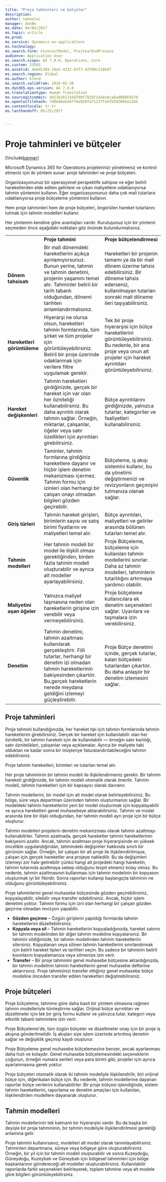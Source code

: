 ```yaml
---
title: "Proje tahminleri ve bütçeler"
description: 
author: twheeloc
manager: AnnBe
ms.date: 04/04/2017
ms.topic: article
ms.prod: 
ms.service: dynamics-ax-applications
ms.technology: 
ms.search.form: ForecastModel, ProjYearEndProcess
audience: Application User
ms.search.scope: AX 7.0.0, Operations, Core
ms.custom: 23501
ms.assetid: 4e6d1384-19a2-4232-b3f3-d2590c218bd7
ms.search.region: Global
ms.author: kfend
ms.search.validFrom: 2016-02-28
ms.dyn365.ops.version: AX 7.0.0
ms.translationtype: Human Translation
ms.sourcegitcommit: d421b161216d700f7819f1da8c0ca8ad089b5670
ms.openlocfilehash: 7d0e9bebe67f6e028faf1237fa4fb392004a1204
ms.contentlocale: tr-tr
ms.lasthandoff: 05/25/2017


---
```


# <a name="project-forecasts-and-budgets"></a>Proje tahminleri ve bütçeler

[!include[banner](../includes/banner.md)]




Microsoft Dynamics 365 for Operations projelerinizi yönetmeniz ve kontrol etmeniz için iki yöntem sunar: proje tahminleri ve proje bütçeleri. 

Organizasyonunuz bir operasyonel perspektife sahipse ve eğer belirli hareketlerden elde edilen gelirlere ve çıkan maliyetlere odaklanıyorsa tahmin yöntemini kullanın. Eğer organizasyonunuz daha çok mali tutarlara odaklanıyorsa proje bütçeleme yöntemini kullanın. 

Hem proje tahminleri hem de proje bütçeleri, öngörülen hareket tutarlarını tutmak için tahmin modelleri kullanır. 

Her yöntemin kendine göre avantajları vardır. Kuruluşunuz için bir yöntemi seçmeden önce aşağıdaki noktaları göz önünde bulundurmalısınız.

|                           |                                                                                                                                                                                                                                                         |                                                                                                                                                                         |
|---------------------------|---------------------------------------------------------------------------------------------------------------------------------------------------------------------------------------------------------------------------------------------------------|-------------------------------------------------------------------------------------------------------------------------------------------------------------------------|
|                           | **Proje tahmini**                                                                                                                                                                                                                                 | **Proje bütçelendirmesi**                                                                                                                                                   |
| **Dönem tahsisatı**     | Bir mali dönemdeki hareketlerini açıkça ayrılamıyorsunuz. Bunun yerine, tahmin ve tahmin denetimi, projenin yaşamını temel alır. Tahminler belirli bir tarih tabanlı olduğundan, dönemi tarihten anlamlandırmalısınız. | Hareketleri bir projenin tamamı ya da bir mali dönem üzerine tahsis edebilirsiniz. Bir döneme tahsis ederseniz, kullanılmayan tutarları sonraki mali döneme ileri taşıyabilirsiniz. |
| **Hareketleri görüntüleme**  | Hiyerarşi ne olursa olsun, hareketleri tahmin formlarında, tüm şirket ve tüm projeler için görüntüleyebilirsiniz. Belirli bir proje üzerinde odaklanmak için verilere filtre uygulamak gerekir.                                       | Tek bir proje hiyerarşisi için bütçe hareketlerini görüntüleyebilirsiniz. Bu nedenle, bir ana proje veya onun alt projeler için hareket ayrıntıları görüntüleyebilirsiniz.                 |
| **Hareket değişkenleri** | Tahmin hareketleri girdiğinizde, gerçek bir hareket için var olan her özniteliği kullanabilirsiniz. Bu daha ayrıntılı olarak tahmin sağlar. Örneğin, miktarlar, çalışanlar, öğeler veya satır özellikleri için ayrıntıları girebilirsiniz.         | Bütçe ayrıntılarını girdiğinizde, yalnızca tutarlar, kategoriler ve faaliyetleri kullanabilirsiniz.                                                                                    |
| **Güvenlik**              | Taminler, tahmin formlarına girdiğiniz hareketlere dayanır ve hiçbir işlem denetim mekanizması içermez. Tahmin formu için izinleri olan herhangi bir çalışan onayı olmadan bilgileri gözden geçirebilir.                                        | Bütçeleme, iş akışı sistemini kullanır, bu da yönetimi değiştirmenizi ve revizyonların geçmişini tutmanıza olanak sağlar.                                                       |
| **Giriş türleri**           | Tahmin hareket girişleri, birimlerin sayısı ve satış birimi fiyatlarını ve maliyetleri temel alır.                                                                                                                                                       | Bütçe ayrıntıları, maliyetleri ve gelirler arasında bölünen tutarları temel alır.                                                                                        |
| **Tahmin modelleri**       | Her tahmin modeli bir model ile ilişkili olması gerektiğinden, birden fazla tahmin modeli oluşturabilir ve ayrıca alt modeller ayarlayabilirsiniz.                                                                                                                               | Proje Bütçeleme, bütçeleme için kullanılan tahmin modellerini sınırlar. Daha az tahmin modelleri, tahminlerin tutarlılığını artırmaya yardımcı olabilir.                           |
| **Maliyetini aşan öğeler**         | Yalnızca maliyet taşmasına neden olan hareketlerin girişine izin verebilir veya vermeyebilirsiniz.                                                                                                                                                                | Proje bütçeleme kullanıcılara ek denetim seçenekleri sağlar. Uyarılara ve taşmalara izin verebilirsiniz.                                                                   |
| **Denetim**               | Tahmin denetimi, tahmin azaltması kullanılarak gerçekleştirir. Fiili tutarlar, herhangi bir denetim izi olmadan tahmin hareketlerinin bakiyesinden çıkartılır. Bu,gerçek hareketlerin nerede meydana geldiğini izlemeyi güçleştirebilir.                   | Proje Bütçe denetimi içinde, gerçek tutarlar, kalan bütçedeki tutarlardan çıkartılır. Bu daha anlaşılır bir denetim izlemesini sağlar.                                   |

## <a name="project-forecasts"></a>Proje tahminleri
Proje tahmini kullandığınızda, her hareket tipi için tahmin formlarında tahmin hareketlerini girebilirsiniz. Gerçek bir hareket için kullanılabilir olan her öznitelik, bir tahmin hareketi için de kullanılabilir — örneğin satır karlılığı, satır öznitelikleri, çalışanlar veya açıklamalar. Ayrıca bir maliyete tabi olduktan ne kadar sonra bir müşteriye faturalandırılabileceğini tahmin edebilirsiniz. 

Proje tahmin hareketleri, birimleri ve tutarları temel alır. 

Her proje tahmininin bir tahmin modeli ile ilişkilendirmeniz gerekir. Bir tahmin hareketi girdiğinizde, bir tahmin modeli otomatik olarak önerilir. Tahmin modeli, tahmin hareketleri için bir kapsayıcı olarak davranır. 

Tahmin modellerini, bir model için alt model olarak belirleyebilirsiniz. Bu bölge, süre veya departman üzerinden tahmin oluşturmanızı sağlar. Bir modeldeki tahmin hareketlerini yeni bir model oluşturmak için kopyalayabilir ve ayrıca hareketleri genel muhasebeye aktarabilirsiniz. Tahmin ve model arasında bire bir ilişki olduğundan, her tahmin modeli ayrı proje için bir bütçe oluşturur. 

Tahmin modelleri projelerin denetim mekanizması olarak tahmin azaltmayı kullanabilirler. Tahmin azalmada, gerçek hareketler tahmin hareketlerinin bakiyesini azaltır. Ancak, tahmin azaltması proje hiyerarşisinde en yüksek öncelikle uygulandığından, tahmindeki değişimler hakkında sınırlı bir görünüm sağlar. Örneğin, bir çalışan bir alt proje ile ilişkilendirilmişse, çalışan için gerçek hareketler ana projeye nakledilir. Bu da değişimleri izlemeyi zor hale getirebilir çünkü hangi alt projedeki hangi hareketin, tahmin tutarında azaltmaya sebep olduğunu tespit etmeniz kolay olmaz. Bu nedenle, tahmin azaltmasının kullanması için tahmin modelinin bir kopyasını oluşturmak iyi bir fikirdir. Sonra raporları kullanıp başlangıçta tahminin ne olduğunu görüntüleyebilirsiniz. 

Proje tahminlerini genel muhasebe bütçesinde gözden geçirebilirsiniz, kopyalayabilir, silebilir veya transfer edebilirsiniz. Ancak, hiçbir işlem denetimi yoktur. Tahmin formu için izni olan herhangi bir çalışan gözden geçirme olmadan revizyon yapabilir.

-   **Gözden geçirme** – Özgün girişlerin yapıldığı formlarda tahmin hareketlerini düzeltebilirsiniz.
-   **Kopyala veya sil** – Tahmin hareketlerini kopyaladığınızda, hareket satırını bir tahmin modelinden bir diğer tahmin modeline kopyalarsınız. Bir tahmini sildiğinizde, bir tahmin modelinden tahmin hareketlerini silersiniz. Kopyalanan veya silinen tahmin hareketlerini sınırlandırmak için belirli hareket tipleri ve tarihleri seçin. Bu sadece bir tahminin belirli kısımlarını kopyalamanıza veya silmenize izin verir.
-   **Transfer** – Bir proje tahminini genel muhasebe bütçesine aktardığınızda, bir tahmin modelinin tahmin hareketlerini genel muhasebe defterine aktarırsınız. Proje tahmininizi transfer ettiğiniz genel muhasebe bütçe modeline önceden transfer edilen hareketleri değiştirebilirsiniz.

## <a name="project-budgets"></a>Proje bütçeleri
Proje bütçeleme, tahmine göre daha basit bir yöntem olmasına rağmen tahmin modelleriyle tümleştirme sağlar. Orijinal bütçe ayrıntıları ve düzeltmeler için tek bir giriş formu kullanır ve yalnızca tutar, kategori veya etkinlik tabanlı tahminlere izin verir. 

Proje Bütçeleme'de, tüm özgün bütçeler ve düzeltmeler onay için bir proje iş akışına gönderilmelidir. İş akışları size işlem üzerinde artırılmış denetim sağlar ve değişiklik geçmişi kaydı oluşturur. 

Proje Bütçeleme genel muhasebe bütçelemesine benzer, ancak ayarlanması daha hızlı ve kolaydır. Genel muhasebe bütçelemesindeki seçeneklerin çoğunun, örneğin numara serileri veya para birimi gibi, projeler için ayrıca ayarlanmasına gerek yoktur.

Proje bütçeleri otomatik olarak iki tahmin modeliyle ilişkilendirilir, biri orijinal bütçe için, diğerikalan bütçe için. Bu nedenle, tahmin modellerine dayanan raporlar bütçe verilerini kullanabilirler. Bir proje bütçesi işlendiğinde, sistem tahmin hareketlerini, raporlama ve denetim amaçları için kullanılan, ilişkilendirilen modellere dayanarak oluşturur.

## <a name="forecast-models"></a>Tahmin modelleri
Tahmin modellerinin tek katmanlı bir hiyerarşisi vardır. Bu da başka bir deyişle bir proje tahmininin, bir tahmin modeliyle ilişkilendirilmesi gerektiği anlamına gelir.

Proje tahmini kullanırsanız, modelleri alt model olarak tanımlayabilirsiniz. Tahminleri departmana, süreye veya bölgeye göre oluşturabilirsiniz. Örneğin, bir yıl için bir tahmin modeli oluşturabilir ve sonra Kuzeydoğu, Güneydoğu, Kuzeybatı ve Güneybatı için bölgesel tahminleri için bölge başkanlarının göndereceği alt modeller oluşturabilirsiniz. Kullanılabilir raporlarda farklı seçenekleri belirleyerek, toplam tahmine veya alt modele göre bilgileri görüntüleyebilirsiniz.




